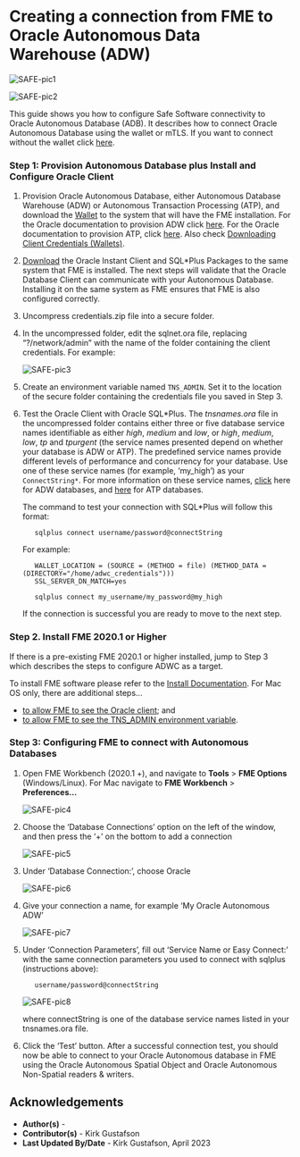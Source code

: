 # Creating a connection from FME to Oracle Autonomous Data Warehouse (ADW)


![SAFE-pic1](./images/safe_pic1.png)

![SAFE-pic2](./images/safe_pic2.png)

This guide shows you how to configure Safe Software connectivity to Oracle Autonomous Database (ADB). It describes how to connect Oracle Autonomous Database using the wallet or mTLS.  If you want to connect without the wallet click [here](https://oracle-samples.github.io/adb-connectors/common/tls-no-wallet/workshops/freetier/).

### **Step 1: Provision Autonomous Database plus Install and Configure Oracle Client**

1. Provision Oracle Autonomous Database, either Autonomous Database Warehouse (ADW) or Autonomous Transaction Processing (ATP), and download the [Wallet](../common/wallet/wallet.md) to the system that will have the FME installation. For the Oracle documentation to provision ADW click [here](https://docs.oracle.com/en/cloud/paas/autonomous-database/index.html). For the Oracle documentation to provision ATP, click [here](https://docs.oracle.com/en/cloud/paas/atp-cloud/create.html). Also check [Downloading Client Credentials (Wallets)](https://docs.oracle.com/en/cloud/paas/autonomous-database/adbsa/connect-download-wallet.html#GUID-B06202D2-0597-41AA-9481-3B174F75D4B1).

2. [Download](../common/instant-client/instant-client-windows-64.md) the Oracle Instant Client and SQL*Plus Packages to the same system that FME is installed. The next steps will validate that the Oracle Database Client can communicate with your Autonomous Database. Installing it on the same system as FME ensures that FME is also configured correctly.

3. Uncompress credentials.zip file into a secure folder.

4. In the uncompressed folder, edit the sqlnet.ora file, replacing “?/network/admin” with the name of the folder containing the client credentials. For example:

    ![SAFE-pic3](./images/safe_pic3.png)

5. Create an environment variable named `TNS_ADMIN`. Set it to the location of the secure folder containing the credentials file you saved in Step 3.

6. Test the Oracle Client with Oracle SQL*Plus. The *tnsnames.ora* file in the uncompressed folder contains either three or five database service names identifiable as either *high*, *medium* and *low*, or *high*, *medium*, *low*, *tp* and *tpurgent* (the service names presented depend on whether your database is ADW or ATP). The predefined service names provide different levels of performance and concurrency for your database. Use one of these service names (for example, ‘my_high’) as your `ConnectString*`. For more information on these service names, [click](https://docs.oracle.com/en/cloud/paas/autonomous-database/adbsa/index.html#GUID-9747539B-FD46-44F1-8FF8-F5AC650F15BE) here for ADW databases, and [here](https://docs.oracle.com/en/cloud/paas/autonomous-database/adbsa/index.html#GUID-9747539B-FD46-44F1-8FF8-F5AC650F15BE) for ATP databases.



    The command to test your connection with SQL*Plus will follow this format:

    ```
       sqlplus connect username/password@connectString
    ```

    For example:

    ```
       WALLET_LOCATION = (SOURCE = (METHOD = file) (METHOD_DATA =
    (DIRECTORY="/home/adwc_credentials")))
       SSL_SERVER_DN_MATCH=yes
    ```


    ```
       sqlplus connect my_username/my_password@my_high
    ```

    If the connection is successful you are ready to move to the next step.

### **Step 2. Install FME 2020.1 or Higher**

If there is a pre-existing FME 2020.1 or higher installed, jump to Step 3 which describes the steps to configure ADWC as a target.

To install FME software please refer to the [Install Documentation](https://www.safe.com/support/downloads/). For Mac OS only, there are additional steps...

- [to allow FME to see the Oracle client](https://knowledge.safe.com/articles/110820/mac-os-catalina-fme-2020-and-oracle-client.html); and
- [to allow FME to see the TNS_ADMIN environment variable](https://community.safe.com/s/article/fme-macos-and-the-oracle-client-a-tip-for-setting).



### Step 3: Configuring FME to connect with Autonomous Databases

1. Open FME Workbench (2020.1 +), and navigate to **Tools** > **FME Options** (Windows/Linux). For Mac navigate to **FME Workbench** > **Preferences...**

    ![SAFE-pic4](./images/safe_pic4.png)

2. Choose the ‘Database Connections’ option on the left of the window, and then press the ‘+’ on the bottom to add a connection

    ![SAFE-pic5](./images/safe_pic5.png)

3. Under ‘Database Connection:’, choose Oracle

    ![SAFE-pic6](./images/safe_pic6.png)

4. Give your connection a name, for example ‘My Oracle Autonomous ADW’

    ![SAFE-pic7](./images/safe_pic7.png)

5. Under ‘Connection Parameters’, fill out ‘Service Name or Easy Connect:’ with the same connection parameters you used to connect with sqlplus (instructions above):

    ```
       username/password@connectString
    ```

    ![SAFE-pic8](./images/safe_pic8.png)

    where connectString is one of the database service names listed in your tnsnames.ora file.

6. Click the ‘Test’ button. After a successful connection test, you should now be able to connect to your Oracle Autonomous database in FME using the Oracle Autonomous Spatial Object and Oracle Autonomous Non-Spatial readers & writers.


## **Acknowledgements**

* **Author(s)** -
* **Contributor(s)** - Kirk Gustafson
* **Last Updated By/Date** - Kirk Gustafson, April 2023
